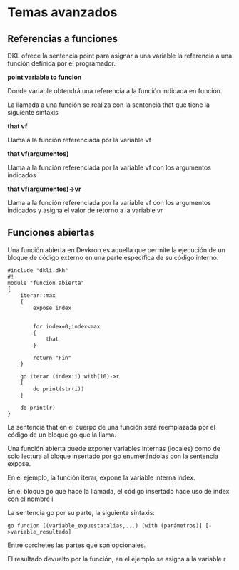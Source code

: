 # Temas avanzados
## Referencias a funciones

DKL ofrece la sentencia point para asignar a una variable la referencia a una función definida por el programador.

**point variable to funcion**

Donde variable obtendrá una referencia a la función indicada en función.

La llamada a una función se realiza con la sentencia that que tiene la siguiente sintaxis

**that vf**

Llama a la función referenciada por la variable vf

**that vf(argumentos)**

Llama a la función referenciada por la variable vf con los argumentos indicados

**that vf(argumentos)->vr**

Llama a la función referenciada por la variable vf con los argumentos indicados y asigna el valor de retorno a la variable vr

## Funciones abiertas

Una función abierta en Devkron es aquella que permite la ejecución de un bloque de código externo en una parte específica de su código interno.

```DKL
#include "dkli.dkh"
#!
module "función abierta"
{
    iterar::max
    {
        expose index
        
 
        for index=0;index<max
        {
            that
        }
 
        return "Fin"
    }
    
    go iterar (index:i) with(10)->r
    {
        do print(str(i))
    }
 
    do print(r)
}
```

La sentencia that en el cuerpo de una función será reemplazada por el código de un bloque go que la llama.

Una función abierta puede exponer variables internas (locales) como de solo lectura al bloque insertado por go enumerándolas con la sentencia expose.

En el ejemplo, la función iterar, expone la variable interna index.

En el bloque go que hace la llamada, el código insertado hace uso de index con el nombre i

La sentencia go por su parte, la siguiente sintaxis:

```DKL
go funcion [(variable_expuesta:alias,...) [with (parámetros)] [->variable_resultado]
```

Entre corchetes las partes que son opcionales.

El resultado devuelto por la función, en el ejemplo se asigna a la variable r
